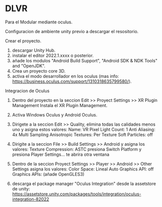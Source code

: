 # DLVR
Para el Modular mediante oculus.

Configuracion de ambiente unity previo a descargar el resositorio.

Crear el proyecto.
1. descargar Unity Hub.
2. instalar el editor 2022.1.xxxx o posterior.
3. añade los modulos "Android Build Support", "Android SDK & NDK Tools" and "OpenJDK".
4. Crea un proyecto core 3D.
5. activa el modo desarrollador en los oculus (mas info: https://business.oculus.com/support/1310318635799580/).

Integracion de Oculus
1. Dentro del proyecto en la seccion Edit >> Proyect Settings >> XR Plugin Management Instala el XR Plugin Management.
2. Activa Windows Oculus y Android Oculus.
3. Dirigete a la seccion Edit >> Quality, elimina todas las calidades menos uno y asigna estos valores:
  Name: VR
  Pixel Light Count: 1
  Anti Aliasing: 4x Multi Sampling
  Anisotropic Textures: Per Texture
  Soft Particles: off
4. Dirigite a la seccion File >> Build Settings >> Android y asigna los valores:
  Texture Compression: ASTC
  presiona Switch Platform
  y presiona Player Settings... te abrira otra ventana
5. Dentro de la seccion Proyect Settings >> Player >> Android >> Other Settings asigna los valores:
  Color Space: Lineal
  Auto Graphics API: off
  Graphics APIs: (añade OpenGLES3)
  
  
  
  
5. descarga el package manager "Oculus Integration" desde la assetstore de unity: https://assetstore.unity.com/packages/tools/integration/oculus-integration-82022

